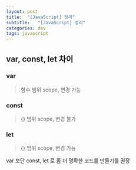 ```yaml
---
layout: post
title:  "[JavaScript] 정리"
subtitle:   "[JavaScript] 정리"
categories: dev
tags: javascript
---
```


## var, const, let 차이

### var

> 함수 범위 scope, 변경 가능

### const

> {} 범위 scope, 변경 불가

### let

> {} 범위 scope, 변경 가능

var 보단 const, let 로 좀 더 명확한 코드를 만들기를 권장

